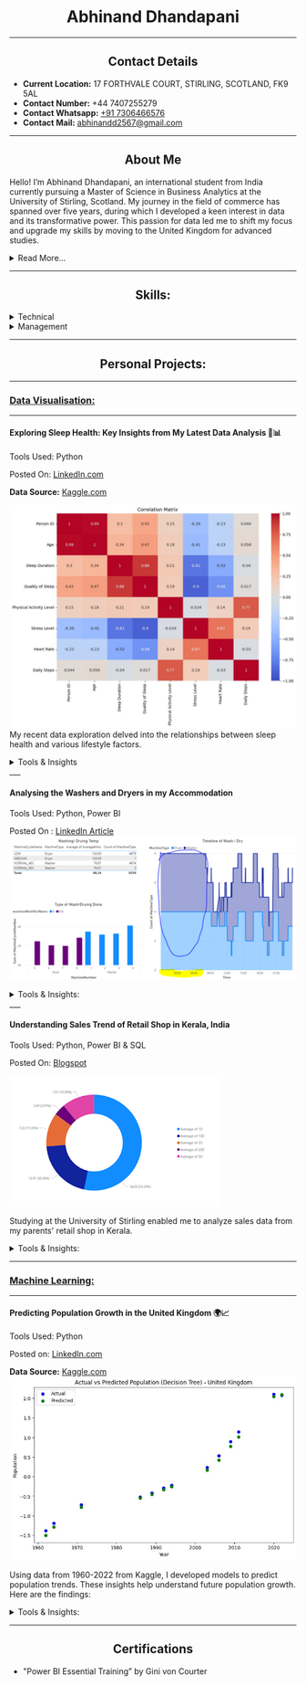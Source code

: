 
# <center>Abhinand Dhandapani</center>

---

## <center>Contact Details</center>
- **Current Location:** 17 FORTHVALE COURT, STIRLING, SCOTLAND, FK9 5AL
- **Contact Number:** +44 7407255279
- **Contact Whatsapp:** [+91 7306466576](https://api.whatsapp.com/send?phone=917306466576&text=Hi%20Abhi)
- **Contact Mail:** abhinandd2567@gmail.com

---

## <center> About Me</center>
Hello! I’m Abhinand Dhandapani, an international student from India currently pursuing a Master of Science in Business Analytics at the University of Stirling, Scotland. My journey in the field of commerce has spanned over five years, during which I developed a keen interest in data and its transformative power. This passion for data led me to shift my focus and upgrade my skills by moving to the United Kingdom for advanced studies.
<details>
<summary> Read More...</summary>

Data has always fascinated me, as it is a fundamental part of our lives from birth to death, influencing every decision we make. This belief has driven me to dive deeper into the world of data analytics, seeking innovative ways to harness its potential.

I am currently seeking a role that will allow me to expand my knowledge and expertise in data management and analytics. I am eager to join a forward-thinking company where I can contribute my skills and continue to learn and grow in the field of data analytics.

</details>

<!-- (If you would like to see my long timeline of my life: (https://portfolio.abhinand.xyz/wip)[Click Here]) -->


---

## <center> Skills: </center>
<details>
<summary> Technical </summary>
 
    - SQL
    - Python
    - Power BI
    - Webscraping
    - Data Analytics
    - Data Visualisation
</details>

<details>
<summary> Management </summary>

    - Project Management
    - Teamwork
    - Communication
    - Story Telling
</details>

---

## <center> Personal Projects: </center>

---

### <u>Data Visualisation:</u>

---
#### Exploring Sleep Health: Key Insights from My Latest Data Analysis 🛌📊

Tools Used: Python

Posted On: [LinkedIn.com](https://www.linkedin.com/posts/abhinand-dhandapani_datascience-sleephealth-lifestyle-activity-7202896732970463232-QXdu?utm_source=share&utm_medium=member_desktop)

**Data Source:** [Kaggle.com](https://www.kaggle.com/)

![alt text](image-4.png)
My recent data exploration delved into the relationships between sleep health and various lifestyle factors.

<details>
<summary> Tools & Insights </summary>

### 🔍 Discoveries:
- The dataset included individuals aged 27 to 59, with an average age of 42.
- Sleep duration ranged from 5.8 to 8.5 hours, averaging 7.13 hours.
- The average stress level was 5.39, while the average heart rate was 70.17 bpm.
- Daily steps varied significantly, with an average of 6816 steps.
- A significant difference in sleep duration between genders was found. On average, females tend to have a longer sleep duration in comparison to males. This finding is supported by both the t-test results (p-value = 0.018) and visualised in the accompanying box plot.


### 📊 Correlations:
- Age shows a moderate positive correlation with sleep duration.
- Sleep duration strongly correlates with better sleep quality.
- Physical activity level and daily steps are also closely linked.


These insights, visualised in my charts, highlight the complex relationship between lifestyle choices and sleep health, providing actionable insights for better well-being.
![alt text](image-3.png)
</details>
___

#### Analysing the Washers and Dryers in my Accommodation

Tools Used: Python, Power BI

Posted On : [LinkedIn Article](https://www.linkedin.com/pulse/analysing-washers-dryers-my-accommodation-abhinand-dhandapani-clgie/?trackingId=XZsVR7hHYGukb2wo22%2B1Yw%3D%3D)
![alt text](image-6.png)

<details>
<summary> Tools & Insights: </summary>

- 🛠️ **Data Source:** Scraped from the accommodation's washer website.
- 📊 **Tools Used:** Data visualized with PowerBI.
- 🔍 **Findings:**
  - **Preferences:** Normal 40°C for washing, Medium for drying.
  - **Issues:** Washer 1 lacks a detergent dispenser; Dryer 8 might have a technical problem.
  - **Best Time:** Late-night (12AM-7AM) to avoid crowds.
  - **Behavior:** Users often leave clothes in machines post-cycle.
- 📱 **Suggestion:** Implement a notification system to alert users when laundry is done.
![alt text](image-7.png)

</details>
___


#### Understanding Sales Trend of Retail Shop in Kerala, India

Tools Used: Python, Power BI & SQL

Posted On: [Blogspot](https://abhinanddhandapani.blogspot.com/2024/04/understanding-sales-trend-of-retail.html)


![alt text](image-8.png)

Studying at the University of Stirling enabled me to analyze sales data from my parents' retail shop in Kerala.

<details>
<summary> Tools & Insights: </summary>

### 🔍 Findings:
- **Sales Peaks:** April, June, and August due to local festivals.
- **Currency Management:** Determined minimum average currency needed for daily operations.
- **Bad Debts:** Identified percentage and impact.

### 📊 Recommendations:
- Purchase stock a week before festivals.
- Enhance service during peak seasons.
- Reduce number of bad debtors.
- Maintain adequate change in the shop.
- Improve data collection processes.

### 🙏 Personal Thank You:
- **Parents:** For their support.
- **Professors:** For their guidance.

</details>

---
### <u>Machine Learning:</u>

---
#### Predicting Population Growth in the United Kingdom 🌍📈

Tools Used: Python

Posted on: [LinkedIn.com](https://www.linkedin.com/posts/abhinand-dhandapani_datascience-populationgrowth-predictivemodeling-activity-7203259120664092672-Hi1g?utm_source=share&utm_medium=member_desktop)

**Data Source:** [Kaggle.com](https://www.kaggle.com/)
![alt text](image.png)

Using data from 1960-2022 from Kaggle, I developed models to predict population trends. These insights help understand future population growth. Here are the findings:

<details>
<summary> Tools & Insights: </summary>

- **📅 Data Range:** 1960-2022
- **🔎 Models Used:** Decision Tree, Linear Regression
- **🥇 Top Model:** Decision Tree
- **📊 Decision Tree R-squared Score:** 0.9947
- **📊 Linear Regression R-squared Score:** 0.9082

### 🔎 Insights:
- Decision Tree outperformed Linear Regression.
- Effective in predicting future population trends.

**Parameters & Results:**
![alt text](image-1.png)
![alt text](image-2.png)

</details>

---
## <center> Certifications </center>

- "Power BI Essential Training” by Gini von Courter
<!-- - Poster Presentation of GST - 1st Price - SKASC, Coimbatore -->
